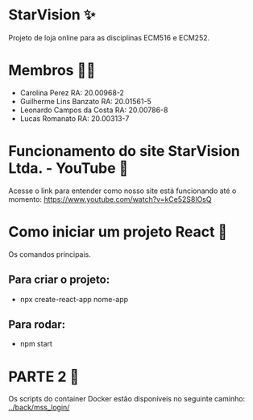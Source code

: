 # StarVision ✨
Projeto de loja online para as disciplinas ECM516 e ECM252.
# Membros 👨‍💻 
- Carolina Perez	          RA: 20.00968-2
- Guilherme Lins Banzato    RA: 20.01561-5
- Leonardo Campos da Costa  RA: 20.00786-8
- Lucas Romanato            RA: 20.00313-7

# Funcionamento do site StarVision Ltda. - YouTube 🎥
Acesse o link para entender como nosso site está funcionando até o momento: https://www.youtube.com/watch?v=kCe52S8lOsQ 

# Como iniciar um projeto React 💽
Os comandos principais.
## Para criar o projeto:
- npx create-react-app nome-app
## Para rodar:
- npm start

# PARTE 2 🧩
Os scripts do container Docker estão disponíveis no seguinte caminho: [../back/mss_login/](back/mss_login/README.md)


